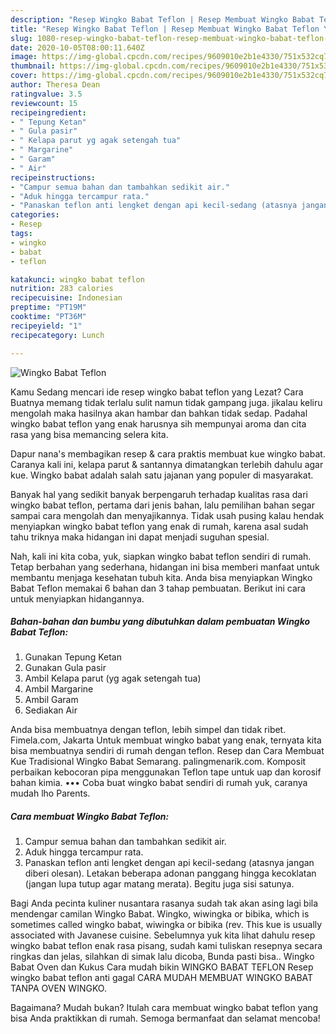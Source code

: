 ```yaml
---
description: "Resep Wingko Babat Teflon | Resep Membuat Wingko Babat Teflon Yang Paling Enak"
title: "Resep Wingko Babat Teflon | Resep Membuat Wingko Babat Teflon Yang Paling Enak"
slug: 1080-resep-wingko-babat-teflon-resep-membuat-wingko-babat-teflon-yang-paling-enak
date: 2020-10-05T08:00:11.640Z
image: https://img-global.cpcdn.com/recipes/9609010e2b1e4330/751x532cq70/wingko-babat-teflon-foto-resep-utama.jpg
thumbnail: https://img-global.cpcdn.com/recipes/9609010e2b1e4330/751x532cq70/wingko-babat-teflon-foto-resep-utama.jpg
cover: https://img-global.cpcdn.com/recipes/9609010e2b1e4330/751x532cq70/wingko-babat-teflon-foto-resep-utama.jpg
author: Theresa Dean
ratingvalue: 3.5
reviewcount: 15
recipeingredient:
- " Tepung Ketan"
- " Gula pasir"
- " Kelapa parut yg agak setengah tua"
- " Margarine"
- " Garam"
- " Air"
recipeinstructions:
- "Campur semua bahan dan tambahkan sedikit air."
- "Aduk hingga tercampur rata."
- "Panaskan teflon anti lengket dengan api kecil-sedang (atasnya jangan diberi olesan). Letakan beberapa adonan panggang hingga kecoklatan (jangan lupa tutup agar matang merata). Begitu juga sisi satunya."
categories:
- Resep
tags:
- wingko
- babat
- teflon

katakunci: wingko babat teflon 
nutrition: 283 calories
recipecuisine: Indonesian
preptime: "PT19M"
cooktime: "PT36M"
recipeyield: "1"
recipecategory: Lunch

---
```



![Wingko Babat Teflon](https://img-global.cpcdn.com/recipes/9609010e2b1e4330/751x532cq70/wingko-babat-teflon-foto-resep-utama.jpg)

Kamu Sedang mencari ide resep wingko babat teflon yang Lezat? Cara Buatnya memang tidak terlalu sulit namun tidak gampang juga. jikalau keliru mengolah maka hasilnya akan hambar dan bahkan tidak sedap. Padahal wingko babat teflon yang enak harusnya sih mempunyai aroma dan cita rasa yang bisa memancing selera kita.

Dapur nana&#39;s membagikan resep &amp; cara praktis membuat kue wingko babat. Caranya kali ini, kelapa parut &amp; santannya dimatangkan terlebih dahulu agar kue. Wingko babat adalah salah satu jajanan yang populer di masyarakat.

Banyak hal yang sedikit banyak berpengaruh terhadap kualitas rasa dari wingko babat teflon, pertama dari jenis bahan, lalu pemilihan bahan segar sampai cara mengolah dan menyajikannya. Tidak usah pusing kalau hendak menyiapkan wingko babat teflon yang enak di rumah, karena asal sudah tahu triknya maka hidangan ini dapat menjadi suguhan spesial.


Nah, kali ini kita coba, yuk, siapkan wingko babat teflon sendiri di rumah. Tetap berbahan yang sederhana, hidangan ini bisa memberi manfaat untuk membantu menjaga kesehatan tubuh kita. Anda bisa menyiapkan Wingko Babat Teflon memakai 6 bahan dan 3 tahap pembuatan. Berikut ini cara untuk menyiapkan hidangannya.

<!--inarticleads1-->

##### Bahan-bahan dan bumbu yang dibutuhkan dalam pembuatan Wingko Babat Teflon:

1. Gunakan  Tepung Ketan
1. Gunakan  Gula pasir
1. Ambil  Kelapa parut (yg agak setengah tua)
1. Ambil  Margarine
1. Ambil  Garam
1. Sediakan  Air


Anda bisa membuatnya dengan teflon, lebih simpel dan tidak ribet. Fimela.com, Jakarta Untuk membuat wingko babat yang enak, ternyata kita bisa membuatnya sendiri di rumah dengan teflon. Resep dan Cara Membuat Kue Tradisional Wingko Babat Semarang. palingmenarik.com. Komposit perbaikan kebocoran pipa menggunakan Teflon tape untuk uap dan korosif bahan kimia. ••• Coba buat wingko babat sendiri di rumah yuk, caranya mudah lho Parents. 

<!--inarticleads2-->

##### Cara membuat Wingko Babat Teflon:

1. Campur semua bahan dan tambahkan sedikit air.
1. Aduk hingga tercampur rata.
1. Panaskan teflon anti lengket dengan api kecil-sedang (atasnya jangan diberi olesan). Letakan beberapa adonan panggang hingga kecoklatan (jangan lupa tutup agar matang merata). Begitu juga sisi satunya.


Bagi Anda pecinta kuliner nusantara rasanya sudah tak akan asing lagi bila mendengar camilan Wingko Babat. Wingko, wiwingka or bibika, which is sometimes called wingko babat, wiwingka or bibika (rev. This kue is usually associated with Javanese cuisine. Sebelumnya yuk kita lihat dahulu resep wingko babat teflon enak rasa pisang, sudah kami tuliskan resepnya secara ringkas dan jelas, silahkan di simak lalu dicoba, Bunda pasti bisa.. Wingko Babat Oven dan Kukus Cara mudah bikin WINGKO BABAT TEFLON Resep wingko babat teflon anti gagal CARA MUDAH MEMBUAT WINGKO BABAT TANPA OVEN WINGKO. 

Bagaimana? Mudah bukan? Itulah cara membuat wingko babat teflon yang bisa Anda praktikkan di rumah. Semoga bermanfaat dan selamat mencoba!
